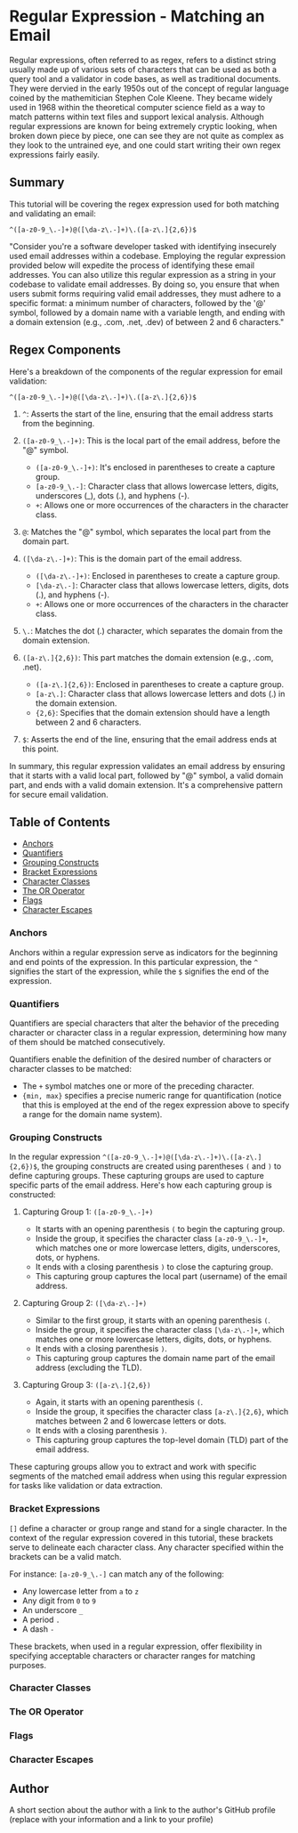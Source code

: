 # Regular Expression - Matching an Email

Regular expressions, often referred to as regex, refers to a distinct string usually made up of various sets of characters that can be used as both a query tool and a validator in code bases, as well as traditional documents. They were dervied in the early 1950s out of the concept of regular language coined by the mathemitician Stephen Cole Kleene. They became widely used in 1968 within the theoretical computer science field as a way to match patterns within text files and support lexical analysis. Although regular expressions are known for being extremely cryptic looking, when broken down piece by piece, one can see they are not quite as complex as they look to the untrained eye, and one could start writing their own regex expressions fairly easily.

## Summary

This tutorial will be covering the regex expression used for both matching and validating an email:

`^([a-z0-9_\.-]+)@([\da-z\.-]+)\.([a-z\.]{2,6})$`

"Consider you're a software developer tasked with identifying insecurely used email addresses within a codebase. Employing the regular expression provided below will expedite the process of identifying these email addresses. You can also utilize this regular expression as a string in your codebase to validate email addresses. By doing so, you ensure that when users submit forms requiring valid email addresses, they must adhere to a specific format: a minimum number of characters, followed by the '@' symbol, followed by a domain name with a variable length, and ending with a domain extension (e.g., .com, .net, .dev) of between 2 and 6 characters."

## Regex Components

Here's a breakdown of the components of the regular expression for email validation:

```regex
^([a-z0-9_\.-]+)@([\da-z\.-]+)\.([a-z\.]{2,6})$
```

1. `^`: Asserts the start of the line, ensuring that the email address starts from the beginning.

2. `([a-z0-9_\.-]+)`: This is the local part of the email address, before the "@" symbol.
   - `([a-z0-9_\.-]+)`: It's enclosed in parentheses to create a capture group.
   - `[a-z0-9_\.-]`: Character class that allows lowercase letters, digits, underscores (_), dots (.), and hyphens (-).
   - `+`: Allows one or more occurrences of the characters in the character class.

3. `@`: Matches the "@" symbol, which separates the local part from the domain part.

4. `([\da-z\.-]+)`: This is the domain part of the email address.
   - `([\da-z\.-]+)`: Enclosed in parentheses to create a capture group.
   - `[\da-z\.-]`: Character class that allows lowercase letters, digits, dots (.), and hyphens (-).
   - `+`: Allows one or more occurrences of the characters in the character class.

5. `\.`: Matches the dot (.) character, which separates the domain from the domain extension.

6. `([a-z\.]{2,6})`: This part matches the domain extension (e.g., .com, .net).
   - `([a-z\.]{2,6})`: Enclosed in parentheses to create a capture group.
   - `[a-z\.]`: Character class that allows lowercase letters and dots (.) in the domain extension.
   - `{2,6}`: Specifies that the domain extension should have a length between 2 and 6 characters.

7. `$`: Asserts the end of the line, ensuring that the email address ends at this point.

In summary, this regular expression validates an email address by ensuring that it starts with a valid local part, followed by "@" symbol, a valid domain part, and ends with a valid domain extension. It's a comprehensive pattern for secure email validation.

## Table of Contents

- [Anchors](#anchors)
- [Quantifiers](#quantifiers)
- [Grouping Constructs](#grouping-constructs)
- [Bracket Expressions](#bracket-expressions)
- [Character Classes](#character-classes)
- [The OR Operator](#the-or-operator)
- [Flags](#flags)
- [Character Escapes](#character-escapes)


### Anchors

Anchors within a regular expression serve as indicators for the beginning and end points of the expression. In this particular expression, the `^` signifies the start of the expression, while the `$` signifies the end of the expression.

### Quantifiers

Quantifiers are special characters that alter the behavior of the preceding character or character class in a regular expression, determining how many of them should be matched consecutively.

Quantifiers enable the definition of the desired number of characters or character classes to be matched:

- The `+` symbol matches one or more of the preceding character.
- `{min, max}` specifies a precise numeric range for quantification (notice that this is employed at the end of the regex expression above to specify a range for the domain name system).

### Grouping Constructs
In the regular expression `^([a-z0-9_\.-]+)@([\da-z\.-]+)\.([a-z\.]{2,6})$`, the grouping constructs are created using parentheses `(` and `)` to define capturing groups. These capturing groups are used to capture specific parts of the email address. Here's how each capturing group is constructed:

1. Capturing Group 1: `([a-z0-9_\.-]+)`
   - It starts with an opening parenthesis `(` to begin the capturing group.
   - Inside the group, it specifies the character class `[a-z0-9_\.-]+`, which matches one or more lowercase letters, digits, underscores, dots, or hyphens.
   - It ends with a closing parenthesis `)` to close the capturing group.
   - This capturing group captures the local part (username) of the email address.

2. Capturing Group 2: `([\da-z\.-]+)`
   - Similar to the first group, it starts with an opening parenthesis `(`.
   - Inside the group, it specifies the character class `[\da-z\.-]+`, which matches one or more lowercase letters, digits, dots, or hyphens.
   - It ends with a closing parenthesis `)`.
   - This capturing group captures the domain name part of the email address (excluding the TLD).

3. Capturing Group 3: `([a-z\.]{2,6})`
   - Again, it starts with an opening parenthesis `(`.
   - Inside the group, it specifies the character class `[a-z\.]{2,6}`, which matches between 2 and 6 lowercase letters or dots.
   - It ends with a closing parenthesis `)`.
   - This capturing group captures the top-level domain (TLD) part of the email address.

These capturing groups allow you to extract and work with specific segments of the matched email address when using this regular expression for tasks like validation or data extraction.

### Bracket Expressions
`[]` define a character or group range and stand for a single character. In the context of the regular expression covered in this tutorial, these brackets serve to delineate each character class. Any character specified within the brackets can be a valid match.

For instance: `[a-z0-9_\.-]` can match any of the following:
- Any lowercase letter from `a` to `z`
- Any digit from `0` to `9`
- An underscore `_`
- A period `.`
- A dash `-`

These brackets, when used in a regular expression, offer flexibility in specifying acceptable characters or character ranges for matching purposes.

### Character Classes

### The OR Operator

### Flags

### Character Escapes

## Author

A short section about the author with a link to the author's GitHub profile (replace with your information and a link to your profile)
